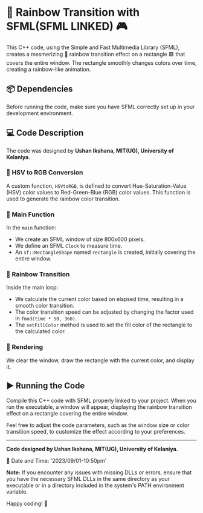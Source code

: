 # 🌈 Rainbow Transition with SFML(SFML LINKED) 🎮

This C++ code, using the Simple and Fast Multimedia Library (SFML), creates a mesmerizing 🌈 rainbow transition effect on a rectangle 🟩 that covers the entire window. The rectangle smoothly changes colors over time, creating a rainbow-like animation.

## 📦 Dependencies

Before running the code, make sure you have SFML correctly set up in your development environment.

## 💻 Code Description

The code was designed by **Ushan Ikshana, MIT(UG), University of Kelaniya**.

### 🌈 HSV to RGB Conversion

A custom function, `HSVtoRGB`, is defined to convert Hue-Saturation-Value (HSV) color values to Red-Green-Blue (RGB) color values. This function is used to generate the rainbow color transition.

### 🎯 Main Function

In the `main` function:

- We create an SFML window of size 800x600 pixels.
- We define an SFML `Clock` to measure time.
- An `sf::RectangleShape` named `rectangle` is created, initially covering the entire window.

### 🌟 Rainbow Transition

Inside the main loop:

- We calculate the current color based on elapsed time, resulting in a smooth color transition.
- The color transition speed can be adjusted by changing the factor used in `fmod(time * 50, 360)`.
- The `setFillColor` method is used to set the fill color of the rectangle to the calculated color.

### 🎨 Rendering

We clear the window, draw the rectangle with the current color, and display it.

## ▶️ Running the Code

Compile this C++ code with SFML properly linked to your project. When you run the executable, a window will appear, displaying the rainbow transition effect on a rectangle covering the entire window.

Feel free to adjust the code parameters, such as the window size or color transition speed, to customize the effect according to your preferences.

---

**Code designed by Ushan Ikshana, MIT(UG), University of Kelaniya.**

📅 Date and Time: '2023/09/01-10:50pm'

**Note:** If you encounter any issues with missing DLLs or errors, ensure that you have the necessary SFML DLLs in the same directory as your executable or in a directory included in the system's PATH environment variable.

Happy coding! 🚀

